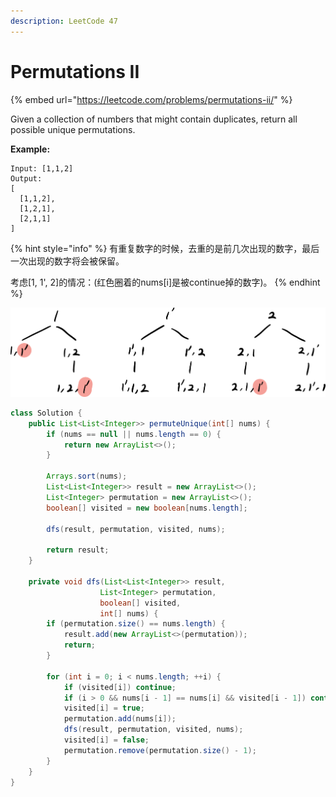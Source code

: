 ```yaml
---
description: LeetCode 47
---
```


# Permutations II

{% embed url="https://leetcode.com/problems/permutations-ii/" %}

Given a collection of numbers that might contain duplicates, return all possible unique permutations.

**Example:**

```
Input: [1,1,2]
Output:
[
  [1,1,2],
  [1,2,1],
  [2,1,1]
]
```

{% hint style="info" %}
有重复数字的时候，去重的是前几次出现的数字，最后一次出现的数字将会被保留。

考虑\[1, 1', 2]的情况：(红色圈着的nums\[i]是被continue掉的数字)。
{% endhint %}

![](<../../.gitbook/assets/image (21).png>)

```java
class Solution {
    public List<List<Integer>> permuteUnique(int[] nums) {
        if (nums == null || nums.length == 0) {
            return new ArrayList<>();
        }
        
        Arrays.sort(nums);
        List<List<Integer>> result = new ArrayList<>();
        List<Integer> permutation = new ArrayList<>();
        boolean[] visited = new boolean[nums.length];
        
        dfs(result, permutation, visited, nums);
        
        return result;
    }
    
    private void dfs(List<List<Integer>> result,
                    List<Integer> permutation,
                    boolean[] visited,
                    int[] nums) {
        if (permutation.size() == nums.length) {
            result.add(new ArrayList<>(permutation));
            return;
        }
        
        for (int i = 0; i < nums.length; ++i) {
            if (visited[i]) continue;
            if (i > 0 && nums[i - 1] == nums[i] && visited[i - 1]) continue;
            visited[i] = true;
            permutation.add(nums[i]);
            dfs(result, permutation, visited, nums);
            visited[i] = false;
            permutation.remove(permutation.size() - 1);
        }
    }
}
```
